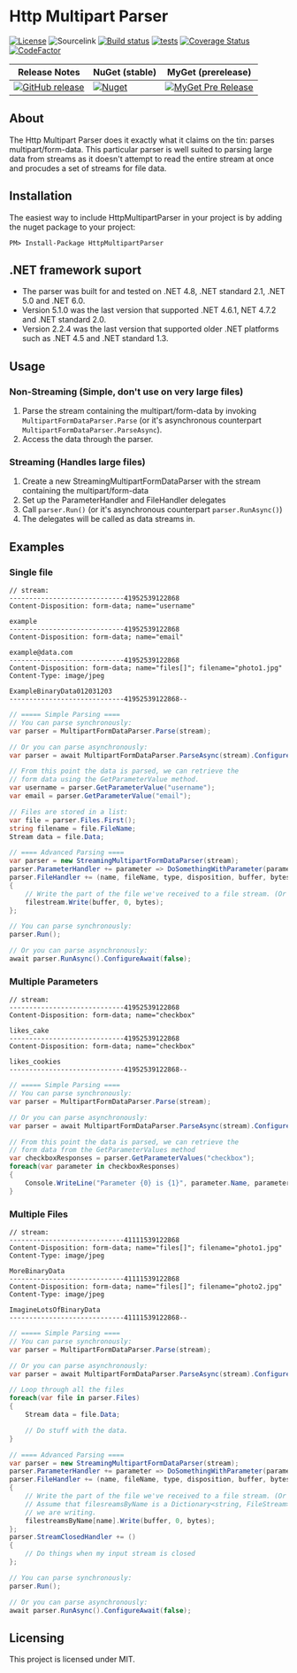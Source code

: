 # Http Multipart Parser

[![License](https://img.shields.io/badge/license-MIT-blue.svg)](https://httpmultipartparser.mit-license.org/)
![Sourcelink](https://img.shields.io/badge/sourcelink-enabled-brightgreen.svg)
[![Build status](https://ci.appveyor.com/api/projects/status/t547jmcf10s53h2u?svg=true)](https://ci.appveyor.com/project/Jericho/http-multipart-data-parser)
[![tests](https://img.shields.io/appveyor/tests/jericho/http-multipart-data-parser)](https://ci.appveyor.com/project/jericho/http-multipart-data-parser/build/tests)
[![Coverage Status](https://coveralls.io/repos/github/Http-Multipart-Data-Parser/Http-Multipart-Data-Parser/badge.svg?branch=master)](https://coveralls.io/github/Http-Multipart-Data-Parser/Http-Multipart-Data-Parser?branch=master)
[![CodeFactor](https://www.codefactor.io/repository/github/http-multipart-data-parser/http-multipart-data-parser/badge)](https://www.codefactor.io/repository/github/http-multipart-data-parser/http-multipart-data-parser)

| Release Notes| NuGet (stable) | MyGet (prerelease) |
|--------------|----------------|--------------------|
| [![GitHub release](https://img.shields.io/github/release/http-multipart-data-parser/http-multipart-data-parser.svg)](https://github.com/http-multipart-data-parser/http-multipart-data-parser/releases) | [![Nuget](https://img.shields.io/nuget/v/HttpMultipartParser.svg)](https://www.nuget.org/packages/HttpMultipartParser/) | [![MyGet Pre Release](https://img.shields.io/myget/jericho/vpre/HttpMultipartParser.svg)](http://myget.org/gallery/jericho) |

## About

The Http Multipart Parser does it exactly what it claims on the tin: parses multipart/form-data. This particular
parser is well suited to parsing large data from streams as it doesn't attempt to read the entire stream at once and
procudes a set of streams for file data.

## Installation

The easiest way to include HttpMultipartParser in your project is by adding the nuget package to your project:

```
PM> Install-Package HttpMultipartParser
```

## .NET framework suport

- The parser was built for and tested on .NET 4.8, .NET standard 2.1, .NET 5.0 and .NET 6.0.
- Version 5.1.0 was the last version that supported .NET 4.6.1, NET 4.7.2 and .NET standard 2.0.
- Version 2.2.4 was the last version that supported older .NET platforms such as .NET 4.5 and .NET standard 1.3.

## Usage

### Non-Streaming (Simple, don't use on very large files)
1. Parse the stream containing the multipart/form-data by invoking `MultipartFormDataParser.Parse` (or it's asynchronous counterpart `MultipartFormDataParser.ParseAsync`).
2. Access the data through the parser.

### Streaming (Handles large files)
1. Create a new StreamingMultipartFormDataParser with the stream containing the multipart/form-data
2. Set up the ParameterHandler and FileHandler delegates
3. Call `parser.Run()` (or it's asynchronous counterpart `parser.RunAsync()`)
4. The delegates will be called as data streams in.

## Examples

### Single file

```
// stream:
-----------------------------41952539122868
Content-Disposition: form-data; name="username"

example
-----------------------------41952539122868
Content-Disposition: form-data; name="email"

example@data.com
-----------------------------41952539122868
Content-Disposition: form-data; name="files[]"; filename="photo1.jpg"
Content-Type: image/jpeg

ExampleBinaryData012031203
-----------------------------41952539122868--
```

```csharp
// ===== Simple Parsing ====
// You can parse synchronously:
var parser = MultipartFormDataParser.Parse(stream);

// Or you can parse asynchronously:
var parser = await MultipartFormDataParser.ParseAsync(stream).ConfigureAwait(false);

// From this point the data is parsed, we can retrieve the
// form data using the GetParameterValue method.
var username = parser.GetParameterValue("username");
var email = parser.GetParameterValue("email");

// Files are stored in a list:
var file = parser.Files.First();
string filename = file.FileName;
Stream data = file.Data;

// ==== Advanced Parsing ====
var parser = new StreamingMultipartFormDataParser(stream);
parser.ParameterHandler += parameter => DoSomethingWithParameter(parameter);
parser.FileHandler += (name, fileName, type, disposition, buffer, bytes, partNumber, additionalProperties) =>
{
    // Write the part of the file we've received to a file stream. (Or do something else)
    filestream.Write(buffer, 0, bytes);
};

// You can parse synchronously:
parser.Run();

// Or you can parse asynchronously:
await parser.RunAsync().ConfigureAwait(false);
```

### Multiple Parameters

```
// stream:
-----------------------------41952539122868
Content-Disposition: form-data; name="checkbox"

likes_cake
-----------------------------41952539122868
Content-Disposition: form-data; name="checkbox"

likes_cookies
-----------------------------41952539122868--
```
```csharp
// ===== Simple Parsing ====
// You can parse synchronously:
var parser = MultipartFormDataParser.Parse(stream);

// Or you can parse asynchronously:
var parser = await MultipartFormDataParser.ParseAsync(stream).ConfigureAwait(false);

// From this point the data is parsed, we can retrieve the
// form data from the GetParameterValues method
var checkboxResponses = parser.GetParameterValues("checkbox");
foreach(var parameter in checkboxResponses)
{
    Console.WriteLine("Parameter {0} is {1}", parameter.Name, parameter.Data)
}
```

### Multiple Files

```
// stream:
-----------------------------41111539122868
Content-Disposition: form-data; name="files[]"; filename="photo1.jpg"
Content-Type: image/jpeg

MoreBinaryData
-----------------------------41111539122868
Content-Disposition: form-data; name="files[]"; filename="photo2.jpg"
Content-Type: image/jpeg

ImagineLotsOfBinaryData
-----------------------------41111539122868--
```
```csharp
// ===== Simple Parsing ====
// You can parse synchronously:
var parser = MultipartFormDataParser.Parse(stream);

// Or you can parse asynchronously:
var parser = await MultipartFormDataParser.ParseAsync(stream).ConfigureAwait(false);

// Loop through all the files
foreach(var file in parser.Files)
{
    Stream data = file.Data;

    // Do stuff with the data.
}

// ==== Advanced Parsing ====
var parser = new StreamingMultipartFormDataParser(stream);
parser.ParameterHandler += parameter => DoSomethingWithParameter(parameter);
parser.FileHandler += (name, fileName, type, disposition, buffer, bytes, partNumber, additionalProperties) =>
{
    // Write the part of the file we've received to a file stream. (Or do something else)
    // Assume that filesreamsByName is a Dictionary<string, FileStream> of all the files
    // we are writing.
    filestreamsByName[name].Write(buffer, 0, bytes);
};
parser.StreamClosedHandler += () 
{
    // Do things when my input stream is closed
};

// You can parse synchronously:
parser.Run();

// Or you can parse asynchronously:
await parser.RunAsync().ConfigureAwait(false);
```
## Licensing

This project is licensed under MIT.
